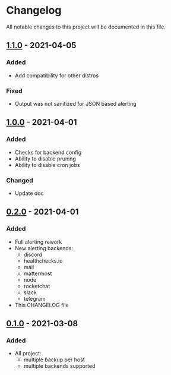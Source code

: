 # Changelog

All notable changes to this project will be documented in this file.

## [1.1.0] - 2021-04-05

### Added

- Add compatibility for other distros

### Fixed

- Output was not sanitized for JSON based alerting

## [1.0.0] - 2021-04-01

### Added

- Checks for backend config
- Ability to disable pruning
- Ability to disable cron jobs

### Changed

- Update doc

## [0.2.0] - 2021-04-01

### Added

- Full alerting rework
- New alerting backends:
    - discord
    - healthchecks.io
    - mail
    - mattermost
    - node
    - rocketchat
    - slack
    - telegram
- This CHANGELOG file

## [0.1.0] - 2021-03-08

### Added

- All project:
    - multiple backup per host
    - multiple backends supported

[unreleased]: https://gitlab.cri.epita.fr/cri/iac/ansible/roles/restic/-/compare/1.1.0...master
[1.1.0]: https://gitlab.cri.epita.fr/cri/iac/ansible/roles/restic/-/compare/1.0.0...1.1.0
[1.0.0]: https://gitlab.cri.epita.fr/cri/iac/ansible/roles/restic/-/compare/0.2.0...1.0.0
[0.2.0]: https://gitlab.cri.epita.fr/cri/iac/ansible/roles/restic/-/compare/0.1.0...0.2.0
[0.1.0]: https://gitlab.cri.epita.fr/cri/iac/ansible/roles/restic/-/releases/0.1.0
